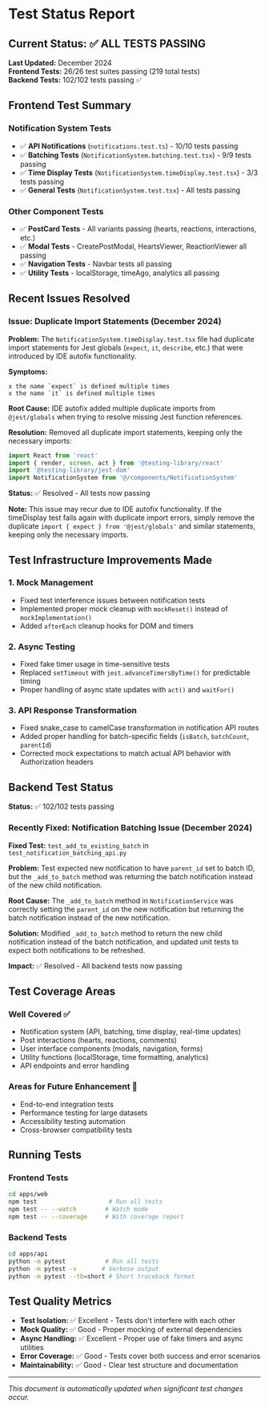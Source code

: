 # Test Status Report

## Current Status: ✅ ALL TESTS PASSING

**Last Updated:** December 2024  
**Frontend Tests:** 26/26 test suites passing (219 total tests)  
**Backend Tests:** 102/102 tests passing ✅

## Frontend Test Summary

### Notification System Tests
- ✅ **API Notifications** (`notifications.test.ts`) - 10/10 tests passing
- ✅ **Batching Tests** (`NotificationSystem.batching.test.tsx`) - 9/9 tests passing  
- ✅ **Time Display Tests** (`NotificationSystem.timeDisplay.test.tsx`) - 3/3 tests passing
- ✅ **General Tests** (`NotificationSystem.test.tsx`) - All tests passing

### Other Component Tests
- ✅ **PostCard Tests** - All variants passing (hearts, reactions, interactions, etc.)
- ✅ **Modal Tests** - CreatePostModal, HeartsViewer, ReactionViewer all passing
- ✅ **Navigation Tests** - Navbar tests all passing
- ✅ **Utility Tests** - localStorage, timeAgo, analytics all passing

## Recent Issues Resolved

### Issue: Duplicate Import Statements (December 2024)
**Problem:** The `NotificationSystem.timeDisplay.test.tsx` file had duplicate import statements for Jest globals (`expect`, `it`, `describe`, etc.) that were introduced by IDE autofix functionality.

**Symptoms:**
```
x the name `expect` is defined multiple times
x the name `it` is defined multiple times
```

**Root Cause:** IDE autofix added multiple duplicate imports from `@jest/globals` when trying to resolve missing Jest function references.

**Resolution:** Removed all duplicate import statements, keeping only the necessary imports:
```typescript
import React from 'react'
import { render, screen, act } from '@testing-library/react'
import '@testing-library/jest-dom'
import NotificationSystem from '@/components/NotificationSystem'
```

**Status:** ✅ Resolved - All tests now passing

**Note:** This issue may recur due to IDE autofix functionality. If the timeDisplay test fails again with duplicate import errors, simply remove the duplicate `import { expect } from '@jest/globals'` and similar statements, keeping only the necessary imports.

## Test Infrastructure Improvements Made

### 1. Mock Management
- Fixed test interference issues between notification tests
- Implemented proper mock cleanup with `mockReset()` instead of `mockImplementation()`
- Added `afterEach` cleanup hooks for DOM and timers

### 2. Async Testing
- Fixed fake timer usage in time-sensitive tests
- Replaced `setTimeout` with `jest.advanceTimersByTime()` for predictable timing
- Proper handling of async state updates with `act()` and `waitFor()`

### 3. API Response Transformation
- Fixed snake_case to camelCase transformation in notification API routes
- Added proper handling for batch-specific fields (`isBatch`, `batchCount`, `parentId`)
- Corrected mock expectations to match actual API behavior with Authorization headers

## Backend Test Status

**Status:** ✅ 102/102 tests passing

### Recently Fixed: Notification Batching Issue (December 2024)
**Fixed Test:** `test_add_to_existing_batch` in `test_notification_batching_api.py`

**Problem:** Test expected new notification to have `parent_id` set to batch ID, but the `_add_to_batch` method was returning the batch notification instead of the new child notification.

**Root Cause:** The `_add_to_batch` method in `NotificationService` was correctly setting the `parent_id` on the new notification but returning the batch notification instead of the new notification.

**Solution:** Modified `_add_to_batch` method to return the new child notification instead of the batch notification, and updated unit tests to expect both notifications to be refreshed.

**Impact:** ✅ Resolved - All backend tests now passing

## Test Coverage Areas

### Well Covered ✅
- Notification system (API, batching, time display, real-time updates)
- Post interactions (hearts, reactions, comments)
- User interface components (modals, navigation, forms)
- Utility functions (localStorage, time formatting, analytics)
- API endpoints and error handling

### Areas for Future Enhancement 🔄
- End-to-end integration tests
- Performance testing for large datasets
- Accessibility testing automation
- Cross-browser compatibility tests

## Running Tests

### Frontend Tests
```bash
cd apps/web
npm test                    # Run all tests
npm test -- --watch        # Watch mode
npm test -- --coverage     # With coverage report
```

### Backend Tests  
```bash
cd apps/api
python -m pytest           # Run all tests
python -m pytest -v       # Verbose output
python -m pytest --tb=short # Short traceback format
```

## Test Quality Metrics

- **Test Isolation:** ✅ Excellent - Tests don't interfere with each other
- **Mock Quality:** ✅ Good - Proper mocking of external dependencies
- **Async Handling:** ✅ Excellent - Proper use of fake timers and async utilities
- **Error Coverage:** ✅ Good - Tests cover both success and error scenarios
- **Maintainability:** ✅ Good - Clear test structure and documentation

---

*This document is automatically updated when significant test changes occur.*